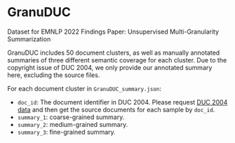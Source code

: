 # GranuDUC
Dataset for EMNLP 2022 Findings Paper: Unsupervised Multi-Granularity Summarization

GranuDUC includes 50 document clusters, as well as manually annotated summaries of three different semantic coverage for each cluster. Due to the copyright issue of DUC 2004, we only provide our annotated summary here, excluding the source files.

For each document cluster in ```GranuDUC_summary.json```:

* ```doc_id```: The document identifier in DUC 2004. Please request [DUC 2004 data](https://duc.nist.gov/duc2004/) and then get the source documents for each sample by ```doc_id```.
* ```summary_1```: coarse-grained summary.
* ```summary_2```: medium-grained summary.
* ```summary_3```: fine-grained summary.
